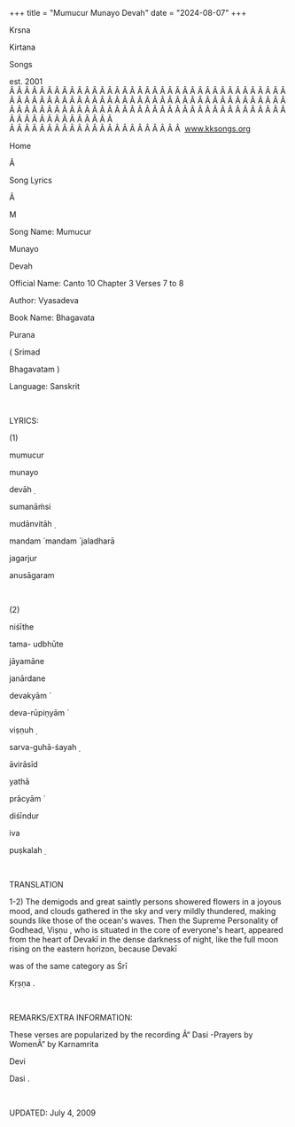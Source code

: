 +++ 
title = "Mumucur Munayo Devah"
date = "2024-08-07"
+++

Krsna
 
Kirtana
 
Songs

est. 2001
Â Â Â Â Â Â Â Â Â Â Â Â Â Â Â Â Â Â Â Â Â Â Â Â Â Â Â Â Â Â Â Â Â Â Â Â Â Â Â Â Â Â Â Â Â Â Â Â Â Â Â Â Â Â Â Â Â Â Â Â Â Â Â Â Â Â Â Â Â Â Â Â Â Â Â Â Â Â Â Â Â Â Â Â Â Â Â Â Â Â Â Â Â Â Â Â Â Â Â Â Â Â Â Â Â Â Â Â Â Â Â Â Â Â Â Â Â Â Â Â Â Â Â Â Â  
Â Â Â Â Â Â Â Â Â Â Â Â Â Â Â Â Â Â Â Â Â Â Â  
www.kksongs.org








Home


Ã 
 
Song Lyrics
 
Ã 
 
M


Song Name: 
Mumucur
 
Munayo
 
Devah


Official Name: Canto 10 Chapter 3 Verses 7 to 8


Author: 
Vyasadeva


Book Name: 
Bhagavata


Purana
 
(
Srimad
 
Bhagavatam
)


Language: 
Sanskrit


 


LYRICS:


(1)


mumucur
 
munayo
 
devāh
̣


sumanāḿsi
 
mudānvitāh
̣


mandam
́ 
mandam
́ 
jaladharā


jagarjur
 
anusāgaram


 


(2)


niśīthe

tama-
udbhūte


jāyamāne


janārdane


devakyām
́

deva-rūpiṇyām
́


viṣṇuh
̣

sarva-guhā-śayah
̣


āvirāsīd
 
yathā
 
prācyām
́


diśīndur


iva
 
puṣkalah
̣


 


TRANSLATION


1-2) The demigods and great
saintly persons showered flowers in a joyous mood, and clouds gathered in the
sky and very mildly thundered, making sounds like those of the ocean's waves.
Then the Supreme Personality of Godhead, 
Viṣṇu
,
who is situated in the core of everyone's heart, appeared from the heart of 
Devakī
 in the dense darkness of night, like the full
moon rising on the eastern horizon, because 
Devakī

was of the same category as 
Śrī
 
Kṛṣṇa
.


 


REMARKS/EXTRA INFORMATION:


These
verses are popularized by the recording Â“
Dasi
-Prayers
by WomenÂ” by 
Karnamrita
 
Devi


Dasi
.


 


UPDATED:
 July 4, 2009